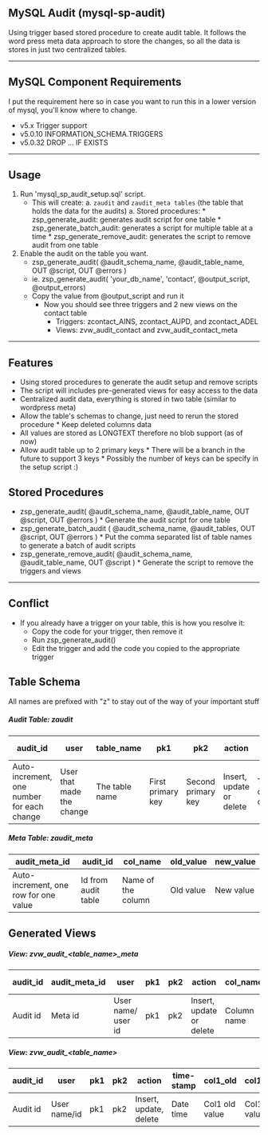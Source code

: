 ## MySQL Audit (mysql-sp-audit)
Using trigger based stored procedure to create audit table. It follows the word press meta data approach to store the changes, so all the data is stores in just two centralized tables.

---
## MySQL Component Requirements
I put the requirement here so in case you want to run this in a lower version of mysql, you'll know where to change.

* v5.x         Trigger support
* v5.0.10   INFORMATION_SCHEMA.TRIGGERS
* v5.0.32   DROP ... IF EXISTS

---
## Usage
1. Run 'mysql_sp_audit_setup.sql' script. 
	* This will create:
		a. `zaudit` and `zaudit_meta tables` (the table that holds the data for the audits)
		a. Stored procedures:
			* zsp_generate_audit: generates audit script for one table
			* zsp_generate_batch_audit: generates a script for multiple table at a time
			* zsp_generate_remove_audit: generates the script to remove audit from one table
1. Enable the audit on the table you want.
	* zsp_generate_audit( @audit_schema_name, @audit_table_name, OUT @script, OUT @errors )
	* ie. zsp_generate_audit( 'your_db_name', 'contact', @output_script, @output_errors)
	* Copy the value from @output_script and run it
		* Now you should see three triggers and 2 new views on the contact table
			* Triggers: zcontact_AINS, zcontact_AUPD, and zcontact_ADEL
			* Views: zvw_audit_contact and zvw_audit_contact_meta

---
## Features
* Using stored procedures to generate the audit setup and remove scripts
* The script will includes pre-generated views for easy access to the data
* Centralized audit data, everything is stored in two table (similar to wordpress meta)
* Allow the table's schemas to change, just need to rerun the stored procedure
      * Keep deleted columns data
* All values are stored as LONGTEXT therefore no blob support (as of now)
* Allow audit table up to 2 primary keys
      * There will be a branch in the future to support 3 keys
      * Possibly the number of keys can be specify in the setup script :)


## Stored Procedures
* zsp_generate_audit( @audit_schema_name, @audit_table_name, OUT @script, OUT @errors )
      * Generate the audit script for one table
* zsp_generate_batch_audit ( @audit_schema_name, @audit_tables, OUT @script, OUT @errors )
      * Put the comma separated list of table names to generate a batch of audit scripts
* zsp_generate_remove_audit( @audit_schema_name, @audit_table_name, OUT @script )
      * Generate the script to remove the triggers and views
	  
---
## Conflict
* If you already have a trigger on your table, this is how you resolve it:
	 * Copy the code for your trigger, then remove it 
	 * Run zsp_generate_audit()
	 * Edit the trigger and add the code you copied to the appropriate trigger	 

## Table Schema
All names are prefixed with "z" to stay out of the way of your important stuff

##### Audit Table: zaudit

|audit_id  	|user |table_name |pk1  	|pk2  	|action  	|time-stamp  |
|---	|---	|---	|---	|---	|---	|---	|
|Auto-increment, one number for each change  	|User that made the change |The table name |First primary key  	|Second primary key  	|Insert, update or delete  	|Time the changed occurred  	|

##### Meta Table: zaudit_meta

|audit_meta_id  	|audit_id  	|col_name  	|old_value  	|new_value  	|
|---	|---	|---	|---	|---	|
|Auto-increment, one row for one value  	|Id from audit table  	|Name of the column  	|Old value  	|New value  	|

## Generated Views

##### View: zvw_audit_\<table_name\>_meta

|audit_id  	|audit_meta_id  	|user |pk1  	|pk2  	|action  	|col_name  	|old_value  	|new_value |time-stamp |
|---	|---	|---	|---	|---	|---	|---	|---	|---	|---	|
|Audit id  	|Meta id  	|User name/ user id |pk1  	|pk2  	|Insert, update or delete  	|Column name |Old value  	|New value |Date time  	|

##### View: zvw_audit_\<table_name\>

|audit_id  	|user |pk1  	|pk2  	|action  	|time-stamp |col1_old  	|col1_new  	|col2_old  	|col2_new|
|---	|---	|---	|---	|---	|---	|---	|---	|---	|---	|
|Audit id  	|User name/id |pk1  	|pk2  	|Insert, update, delete  	|Date time  	|Col1 old value  	|Col1 new value  	|Col2 old value  	|Col2 new value  	|


